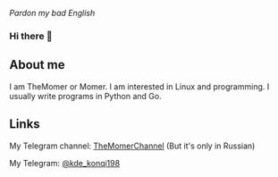 <i>Pardon my bad English</i>

### Hi there 👋

## About me
I am TheMomer or Momer. I am interested in Linux and programming. I usually write programs in Python and Go.

## Links
My Telegram channel: [TheMomerChannel](https://t.me/themomerchannel) (But it's only in Russian)

My Telegram: [@kde_konqi198](https://t.me/kde_konqi198)
